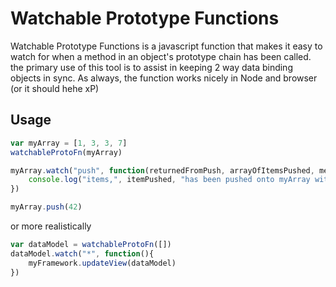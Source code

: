 # Watchable Prototype Functions
Watchable Prototype Functions is a javascript function that makes it easy to watch for when a method in an object's prototype chain has been called. the primary use of this tool is to assist in keeping 2 way data binding objects in sync. As always, the function works nicely in Node and browser (or it should hehe xP)

## Usage
```javascript
var myArray = [1, 3, 3, 7]
watchableProtoFn(myArray)

myArray.watch("push", function(returnedFromPush, arrayOfItemsPushed, methodCalled){
	console.log("items,", itemPushed, "has been pushed onto myArray with the index of", returnedFromPush)
})

myArray.push(42)
```

or more realistically
```javascript
var dataModel = watchableProtoFn([])
dataModel.watch("*", function(){
	myFramework.updateView(dataModel)
})
```
